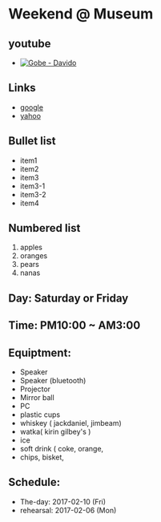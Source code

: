 # Weekend @ Museum

## youtube
 
- [![Gobe - Davido](https://i.ytimg.com/vi/kFDu6ACKLKo/hqdefault.jpg?custom=true&w=246&h=138&stc=true&jpg444=true&jpgq=90&sp=68&sigh=GlpdZYE_o_TCiDn2lgFB2b4wtxg)](https://youtu.be/kFDu6ACKLKo)









## Links

- [google](https://www.google.com/)
- [yahoo](http://www.yahoo.com)

 

## Bullet list

- item1
- item2
- item3
 - item3-1
 - item3-2
- item4

## Numbered list

1. apples
2. oranges
3. pears
4. nanas



## Day: Saturday or Friday
## Time: PM10:00 ~ AM3:00

## Equiptment:
 - Speaker
 - Speaker (bluetooth)
 - Projector
 - Mirror ball
 - PC
 - plastic cups
 - whiskey ( jackdaniel, jimbeam)
 - watka( kirin gilbey's )
 - ice
 - soft drink ( coke, orange, 
 - chips, bisket, 

## Schedule:
  - The-day: 2017-02-10 (Fri)
  - rehearsal: 2017-02-06 (Mon)



